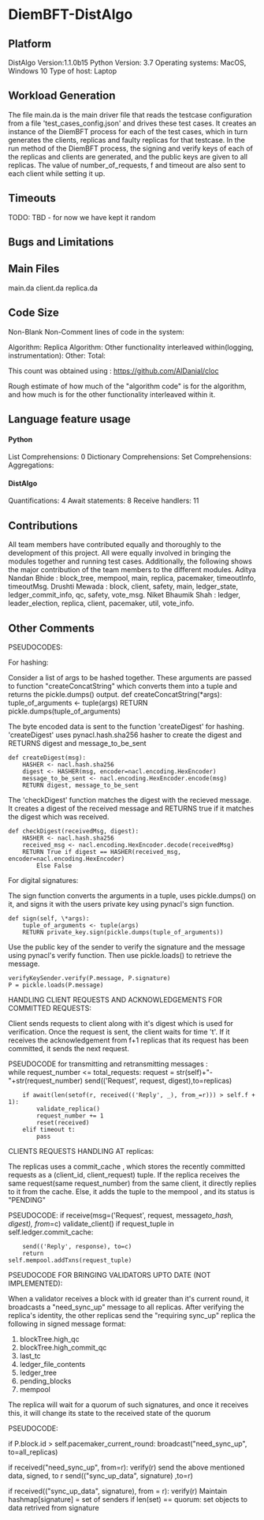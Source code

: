 # DiemBFT-DistAlgo

## Platform

DistAlgo Version:1.1.0b15
Python Version: 3.7
Operating systems: MacOS, Windows 10
Type of host: Laptop

## Workload Generation

The file main.da is the main driver file that reads the testcase configuration from a file 'test_cases_config.json' and drives these test cases. It creates an instance of the DiemBFT
process for each of the test cases, which in turn generates the clients, replicas and faulty
replicas for that testcase. In the run method of the DiemBFT process, the signing and verify
keys of each of the replicas and clients are generated, and the public keys are given to all
replicas. The value of number_of_requests, f and timeout are also sent to each client
while setting it up.

## Timeouts

TODO: TBD - for now we have kept it random

## Bugs and Limitations

## Main Files

main.da
client.da
replica.da

## Code Size

Non-Blank Non-Comment lines of code in the system:

Algorithm:
Replica Algorithm:
Other functionality interleaved within(logging, instrumentation):
Other:
Total:

This count was obtained using : https://github.com/AlDanial/cloc

Rough estimate of how much of the "algorithm code" is for the algorithm, and how much
is for the other functionality interleaved within it.

## Language feature usage

#### Python

List Comprehensions: 0
Dictionary Comprehensions:
Set Comprehensions:
Aggregations:

#### DistAlgo

Quantifications: 4
Await statements: 8
Receive handlers: 11

## Contributions

All team members have contributed equally and thoroughly to the development of this project.
All were equally involved in bringing the modules together and running test cases.
Additionally, the following shows the major contribution of the team members to the different modules.
Aditya Nandan Bhide : block_tree, mempool, main, replica, pacemaker, timeoutInfo, timeoutMsg.
Drushti Mewada : block, client, safety, main, ledger_state, ledger_commit_info, qc, safety, vote_msg.
Niket Bhaumik Shah : ledger, leader_election, replica, client, pacemaker, util, vote_info.

## Other Comments

PSEUDOCODES:

For hashing:

Consider a list of args to be hashed together. These arguments are passed to function "createConcatString"
which converts them into a tuple and returns the pickle.dumps() output.
def createConcatString(\*args):
tuple_of_arguments <- tuple(args)
RETURN pickle.dumps(tuple_of_arguments)

The byte encoded data is sent to the function 'createDigest' for hashing.
'createDigest' uses pynacl.hash.sha256 hasher to create the digest and
RETURNS digest and message_to_be_sent

    def createDigest(msg):
        HASHER <- nacl.hash.sha256
        digest <- HASHER(msg, encoder=nacl.encoding.HexEncoder)
        message_to_be_sent <- nacl.encoding.HexEncoder.encode(msg)
        RETURN digest, message_to_be_sent

The 'checkDigest' function matches the digest with the recieved message. It creates a
digest of the received message and RETURNS true if it matches the digest which was received.

    def checkDigest(receivedMsg, digest):
        HASHER <- nacl.hash.sha256
        received_msg <- nacl.encoding.HexEncoder.decode(receivedMsg)
        RETURN True if digest == HASHER(received_msg, encoder=nacl.encoding.HexEncoder)
            Else False

For digital signatures:

The sign function converts the arguments in a tuple, uses pickle.dumps() on it, and signs it with the
users private key using pynacl's sign function.

    def sign(self, \*args):
        tuple_of_arguments <- tuple(args)
        RETURN private_key.sign(pickle.dumps(tuple_of_arguments))

Use the public key of the sender to verify the signature and the message using pynacl's verify function.
Then use pickle.loads() to retrieve the message.

    verifyKeySender.verify(P.message, P.signature)
    P = pickle.loads(P.message)

HANDLING CLIENT REQUESTS AND ACKNOWLEDGEMENTS FOR COMMITTED REQUESTS:

Client sends requests to client along with it's digest which is used for verification. Once the request
is sent, the client waits for time 't'. If it receives the acknowledgement from f+1 replicas
that its request has been committed, it sends the next request.

PSEUDOCODE for transmitting and retransmitting messages :  
 while request_number <= total_requests:
request = str(self)+"-"+str(request_number)
send(('Request', request, digest),to=replicas)

        if await(len(setof(r, received(('Reply', _), from_=r))) > self.f + 1):
            validate_replica()
            request_number += 1
            reset(received)
        elif timeout t:
            pass

CLIENTS REQUESTS HANDLING AT replicas:

The replicas uses a commit_cache , which stores the recently committed requests as a
(client_id, client_request) tuple. If the replica receives the same request(same request_number)
from the same client, it directly replies to it from the cache.
Else, it adds the tuple to the mempool , and its status is "PENDING"

PSEUDOCODE:
if receive(msg=('Request', request, message*to_hash, digest), from*=c)
validate_client()
if request_tuple in self.ledger.commit_cache:

        send(('Reply', response), to=c)
        return
    self.mempool.addTxns(request_tuple)

PSEUDOCODE FOR BRINGING VALIDATORS UPTO DATE (NOT IMPLEMENTED):

When a validator receives a block with id greater than it's current round, it broadcasts a "need_sync_up"
message to all replicas. After verifying the replica's identity, the other replicas send the "requiring sync_up" replica the following in signed message format:

1. blockTree.high_qc
2. blockTree.high_commit_qc
3. last_tc
4. ledger_file_contents
5. ledger_tree
6. pending_blocks
7. mempool

The replica will wait for a quorum of such signatures, and once it receives this, it will change its
state to the received state of the quorum

PSEUDOCODE:

if P.block.id > self.pacemaker_current_round:
broadcast("need_sync_up", to=all_replicas)

if received("need_sync_up", from=r):
verify(r)
send the above mentioned data, signed, to r
send(("sync_up_data", signature) ,to=r)

if received(("sync_up_data", signature), from = r):
verify(r)
Maintain hashmap[signature] = set of senders
if len(set) == quorum:
set objects to data retrived from signature
